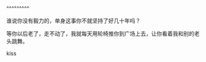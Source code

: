 
<BlogInfo title="测试0" author="夏哲哲" pv=0 read_times=0 pre_cost_time=3 category="测试" tag_list="[]" create_time="2022.01.20 18:12:35.775881" update_time="2022.01.20 18:12:35" />

^^^^^^^^^
<p>谁说你没有毅力的，单身这事你不就坚持了好几十年吗？</p>

<p>等你以后老了，走不动了，我就每天用轮椅推你到广场上去，让你看着我和别的老头跳舞。</p>

<p>kiss</p>

<p>&nbsp;</p>

